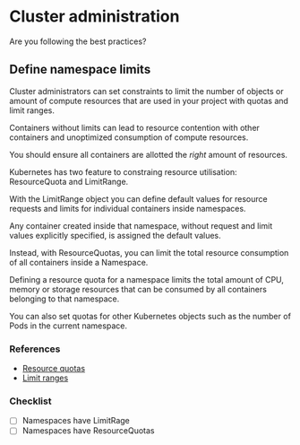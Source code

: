 # Cluster administration

Are you following the best practices?

## Define namespace limits

Cluster administrators can set constraints to limit the number of objects or amount of compute resources that are used in your project with quotas and limit ranges.

Containers without limits can lead to resource contention with other containers and unoptimized consumption of compute resources.

You should ensure all containers are allotted the _right_ amount of resources.

Kubernetes has two feature to constraing resource utilisation: ResourceQuota and LimitRange.

With the LimitRange object you can define default values for resource requests and limits for individual containers inside namespaces.

Any container created inside that namespace, without request and limit values explicitly specified, is assigned the default values.

Instead, with ResourceQuotas, you can limit the total resource consumption of all containers inside a Namespace.

Defining a resource quota for a namespace limits the total amount of CPU, memory or storage resources that can be consumed by all containers belonging to that namespace.

You can also set quotas for other Kubernetes objects such as the number of Pods in the current namespace.

### References

- [Resource quotas](https://kubernetes.io/docs/concepts/policy/resource-quotas/)
- [Limit ranges](https://kubernetes.io/docs/concepts/policy/limit-range/)

### Checklist

- [ ] Namespaces have LimitRage
- [ ] Namespaces have ResourceQuotas
